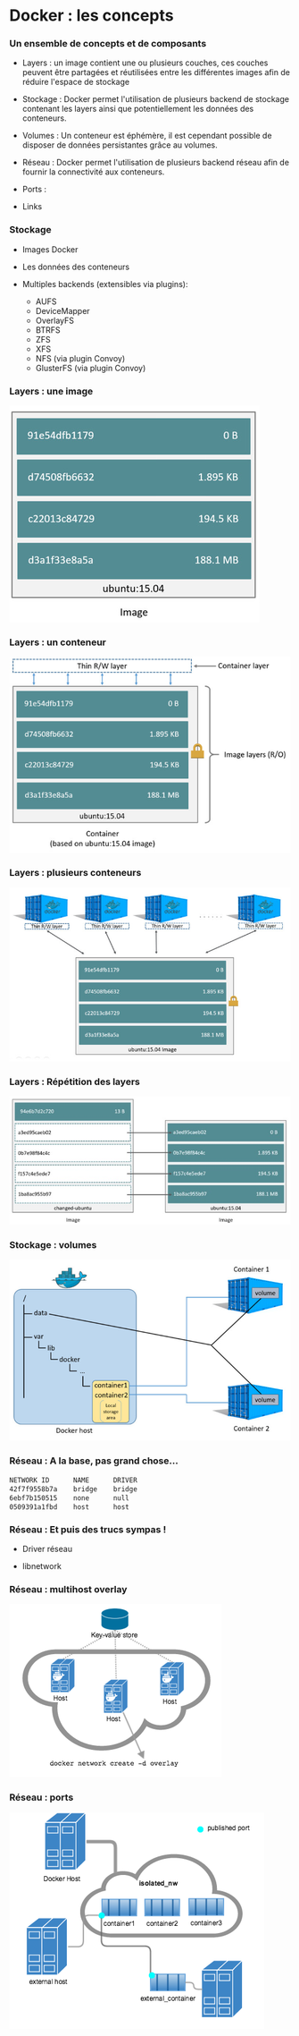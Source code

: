 # Docker : les concepts

### Un ensemble de concepts et de composants

- Layers : un image contient une ou plusieurs couches, ces couches peuvent être partagées et réutilisées entre les différentes images afin de réduire l'espace de stockage

- Stockage : Docker permet l'utilisation de plusieurs backend de stockage contenant les layers ainsi que potentiellement les données des conteneurs.

- Volumes : Un conteneur est éphémère, il est cependant possible de disposer de données persistantes grâce au volumes.

- Réseau : Docker permet l'utilisation de plusieurs backend réseau afin de fournir la connectivité aux conteneurs.

- Ports :

- Links

### Stockage

- Images Docker

- Les données des conteneurs

- Multiples backends (extensibles via plugins):
    - AUFS
    - DeviceMapper
    - OverlayFS
    - BTRFS
    - ZFS
    - XFS
    - NFS (via plugin Convoy)
    - GlusterFS (via plugin Convoy)

### Layers : une image

![](images/docker/image-layers.jpg)

### Layers : un conteneur

![Une conteneur = une image + un layer r/w](images/docker/container-layers.jpg)

### Layers : plusieurs conteneurs

![Une image, plusieurs conteneurs](images/docker/sharing-layers.jpg)

### Layers : Répétition des layers

![Les layers sont indépendants de l'image](images/docker/saving-space.jpg)

### Stockage : volumes

![Un volume monté sur deux conteneurs](images/docker/shared-volume.jpg)

### Réseau : A la base, pas grand chose...

```
NETWORK ID      NAME      DRIVER
42f7f9558b7a    bridge    bridge
6ebf7b150515    none      null
0509391a1fbd    host      host
```

### Réseau : Et puis des trucs sympas !

- Driver réseau

- libnetwork

### Réseau : multihost overlay

![](images/docker/overlay_network.png)

### Réseau : ports

![](images/docker/network_access.png)

